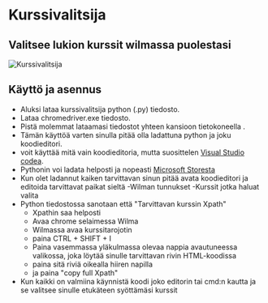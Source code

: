 # Kurssivalitsija
## Valitsee lukion kurssit wilmassa puolestasi

![Kurssivalitsija](https://github.com/user-attachments/assets/13dab8d9-b9b0-464e-b6ca-c141799436db)


## Käyttö ja asennus 

 - Aluksi lataa kurssivalitsija python (.py) tiedosto. 
 - Lataa chromedriver.exe tiedosto.
 - Pistä molemmat lataamasi tiedostot yhteen kansioon tietokoneella .
 - Tämän käyttöä varten sinulla pitää olla ladattuna python ja joku koodieditori.
 - voit käyttää mitä vain koodieditoria, mutta suosittelen [Visual Studio codea](https://code.visualstudio.com/download).
 - Pythonin voi ladata helposti ja nopeasti [Microsoft Storesta](https://www.microsoft.com/store/productId/9NRWMJP3717K?ocid=pdpshare)
 - Kun olet ladannut kaiken tarvittavan sinun pitää avata koodieditori ja editoida tarvittavat paikat sieltä
 -Wilman tunnukset
 -Kurssit jotka haluat valita
- Python tiedostossa sanotaan että "Tarvittavan kurssin Xpath"
  - Xpathin saa helposti
  - Avaa chrome selaimessa Wilma
  - Wilmassa avaa kurssitarojotin 
  - paina CTRL + SHIFT + I
  - Paina vasemmassa yläkulmassa olevaa nappia avautuneessa valikossa, joka löytää sinulle tarvittavan rivin HTML-koodissa
  - paina sitä riviä oikealla hiiren napilla
  - ja paina "copy full Xpath"
 - Kun kaikki on valmiina käynnistä koodi joko editorin tai cmd:n kautta ja se valitsee sinulle etukäteen syöttämäsi kurssit


  

